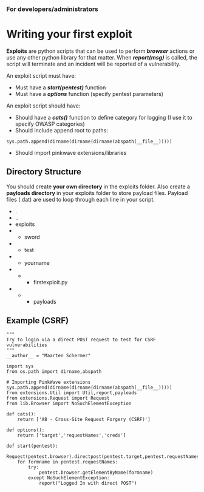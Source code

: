 ### For developers/administrators

<h1 align="">Writing your first exploit</h1>

 **Exploits** are python scripts that can be used to perform ***browser*** actions or use any other python library for that matter. When ***report(msg)*** is called, the script will terminate and an incident will be reported of a vulnerability.

An exploit script must have:
- Must have a ***start(pentest)*** function
- Must have a ***options*** function (specify pentest parameters)

An exploit script should have:
- Should have a ***cats()*** function to define category for logging (I use it to specify OWASP categories)
- Should include append root to paths:
```
sys.path.append(dirname(dirname(dirname(abspath(__file__)))))
```
- Should import pinkwave extensions/libraries


## Directory Structure
You should create **your own directory** in the exploits folder. Also create a **payloads directory** in your exploits folder to store payload files. Payload files (.dat) are used to loop through each line in your script.
- .
- ..
- exploits
- - sword
- - test
- - yourname
- - - firstexploit.py
- - - payloads



## Example (CSRF)

```
"""
Try to login via a direct POST request to test for CSRF vulnerabilities
"""
__author__ = "Maarten Schermer"

import sys
from os.path import dirname,abspath

# Importing PinkWave extensions
sys.path.append(dirname(dirname(dirname(abspath(__file__)))))
from extensions.Util import Util,report,payloads
from extensions.Request import Request
from lib.Browser import NoSuchElementException

def cats():
    return ['A8 - Cross-Site Request Forgery (CSRF)']

def options():
    return ['target','requestNames','creds']

def start(pentest):
    Request(pentest.browser).directpost(pentest.target,pentest.requestNames,pentest.creds)
    for formname in pentest.requestNames:
        try:
            pentest.browser.getElementByName(formname)
        except NoSuchElementException:
            report("Logged In with direct POST")
```

